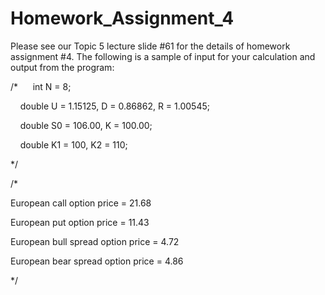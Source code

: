 # Homework_Assignment_4

Please see our Topic 5 lecture slide #61 for the details of homework assignment #4. The following is a sample of input for your calculation and output from the program:

/* 
    int N = 8;

    double U = 1.15125, D = 0.86862, R = 1.00545;

    double S0 = 106.00, K = 100.00;

    double K1 = 100, K2 = 110;

*/

/*

European call option price = 21.68

European put option price = 11.43

European bull spread option price = 4.72

European bear spread option price = 4.86

*/
